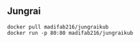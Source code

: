 Jungrai
-------

```shell
docker pull madifab216/jungraikub
docker run -p 80:80 madifab216/jungraikub
```
